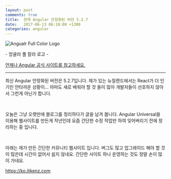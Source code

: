 ```yaml
---
layout: post
comments: true
title:  현재 Angular 안정화된 버전 5.2.7
date:   2017-06-13 06:10:00 +1300
categories: angular
---
```


<div class="post-head">
    <img src="{{ site.url }}/assets/images/Angular1.png" alt="Angualr Full Color Logo"/>
    <p class="image-description">- 앙귤라 풀 칼라 로고 -</p>
</div>

<a href="https://angular.io/">언제나 Angular 공식 사이트를 참고하세요.</a>

<hr>

최신 Angular 안정화된 버전은 5.2.7입니다. 제가 있는 뉴질랜드에서는 React가 더 인기인 안타까운 상황이... 아마도 새로 배워야 할 것 들이 많아 개발자들이 선호하지 않아서 그런게 아닌가 합니다.

<br>

오늘은 그냥 오랫만에 블로그를 정리하다가 글을 남겨 봅니다. Angular Universal을 이용해 웹사이트를 만든게 작년인데 요즘 간단한 수정 작업만 하여 잊어버리기 전에 정리하는 중 입니다.

<br>

아래는 제가 만든 간단한 커뮤니티 웹사이트 입니다. 버그도 많고 업그레이드 해야 할 것이 많은데 시간이 없어서 쉽지 않네요. 간단한 사이트 하나 운영하는 것도 정말 손이 많이 가네요.

<a href="https://ko.ilikenz.com">https://ko.ilikenz.com</a>